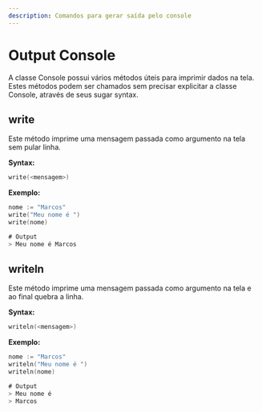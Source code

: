```yaml
---
description: Comandos para gerar saída pelo console
---
```


# Output Console

A classe Console possui vários métodos úteis para imprimir dados na tela.  
Estes métodos podem ser chamados sem precisar explicitar a classe Console, através de seus sugar syntax.

## write

Este método imprime uma mensagem passada como argumento na tela sem pular linha.

**Syntax:**

```go
write(<mensagem>)
```

**Exemplo:**

```go
nome := "Marcos"
write("Meu nome é ")
write(nome)

# Output
> Meu nome é Marcos
```

## writeln

Este método imprime uma mensagem passada como argumento na tela e ao final quebra a linha.

**Syntax:**

```go
writeln(<mensagem>)
```

**Exemplo:**

```go
nome := "Marcos"
writeln("Meu nome é ")
writeln(nome)

# Output
> Meu nome é 
> Marcos
```

